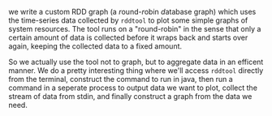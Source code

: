 we write a custom RDD graph (a *r*ound-*r*obin *d*atabase graph) which uses the
time-series data collected by `rddtool` to plot some simple graphs of system
resources. The tool runs on a "round-robin" in the sense that only a certain amount
of data is collected before it wraps back and starts over again, keeping the
collected data to a fixed amount.

So we actually use the tool not to graph, but to aggregate data in an efficent
manner. We do a pretty interesting thing where we'll access `rddtool` directly from
the terminal, construct the command to run in java, then run a command in a seperate
process to output data we want to plot, collect the stream of data from stdin, and
finally construct a graph from the data we need.


